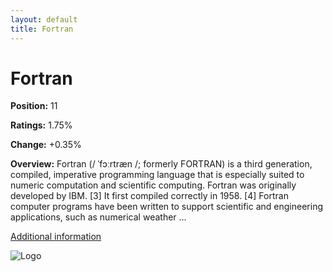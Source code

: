 ```yaml
---
layout: default
title: Fortran
---
```


# Fortran

**Position:** 11

**Ratings:** 1.75%

**Change:** +0.35%

**Overview:** Fortran (/ ˈfɔːrtræn /; formerly FORTRAN) is a third generation, compiled, imperative programming language that is especially suited to numeric computation and scientific computing. Fortran was originally developed by IBM. [3] It first compiled correctly in 1958. [4] Fortran computer programs have been written to support scientific and engineering applications, such as numerical weather ...

[Additional information](https://en.wikipedia.org/wiki/Fortran)

![Logo](https://fortran-lang.org/fr/_static/fortran-logo-256x256.png)
